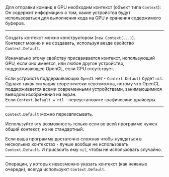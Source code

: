 ﻿


Для отправки команд в GPU необходим контекст (объект типа `Context`):\
Он содержит информацию о том, какие устройства будут использоваться для выполнения кода на GPU и хранения содержимого буферов.

---

Создать контекст можно конструктором (`new Context(...)`).\
Контекст можно и не создавать, используя везде свойство `Context.Default`.

Изначально этому свойству присваивается контекст, использующий GPU, если оно имеется,
или любое другое устройство, поддерживающее OpenCL, если GPU отсутствует.

Если устройств поддерживающих `OpenCL` нет - `Context.Default` будет `nil`.\
Однако такая ситуация теоретически невозможна, потому что OpenCL поддерживается
всеми современными устройствами, занимающимися выводом изображения на экран.\
Если `Context.Default = nil` - переустановите графические драйверы.

---

`Context.Default` можно перезаписывать.

Используйте эту возможность только если во всей программе нужен общий контекст, но не стандартный.

Если ваша программа достаточно сложная чтобы нуждаться в нескольких контекстах - лучше вообще
не использовать `Context.Default`. И присвоить ему `nil`, чтобы не использовать случайно.

---

Операции, у которых невозможно указать контекст
(как неявные очереди), всегда используют `Context.Default`.


